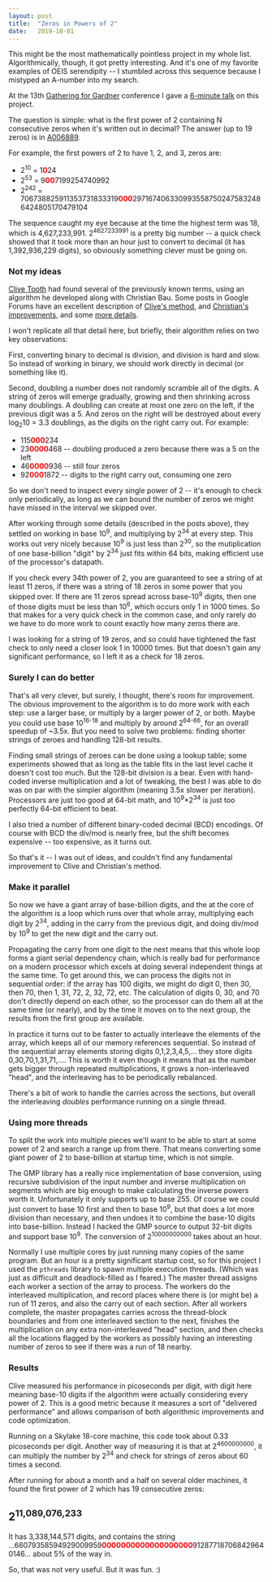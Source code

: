 ```yaml
---
layout: post
title:  "Zeros in Powers of 2"
date:   2019-10-01
---
```

This might be the most mathematically pointless project in my whole
list. Algorithmically, though, it got pretty interesting. And it's one
of my favorite examples of OEIS serendipity -- I stumbled across this
sequence because I mistyped an A-number into my search.

At the 13th [Gathering for Gardner](https://www.gathering4gardner.org)
conference I gave a [6-minute
talk](https://www.youtube.com/watch?v=7ySMrzNwrYQ) on this project.

The question is simple: what is the first power of 2 containing N
consecutive zeros when it's written out in decimal? The answer (up to
19 zeros) is in [A006889](https://oeis.org/A006889).

For example, the first powers of 2 to have 1, 2, and 3, zeros are:
- 2<sup>10</sup> = 1<span style="color:red">**0**</span>24
- 2<sup>53</sup> = 9<span style="color:red">**00**</span>7199254740992
- 2<sup>242</sup> = 706738825911353731833319<span
style="color:red">**000**</span>2971674063309935587502475832486424805170479104

The sequence caught my eye because at the time the highest term was
18, which is 4,627,233,991. 2<sup>4627233991</sup> is a pretty big
number -- a quick check showed that it took more than an hour just to
convert  to decimal (it has 1,392,936,229 digits), so obviously
something clever must be going on.

### Not my ideas

[Clive Tooth](https://sites.google.com/site/clivetoothcopy/) had found
several of the previously known terms, using an algorithm he developed
along with Christian Bau. Some posts in Google Forums have an excellent
description of [Clive's
method](https://groups.google.com/d/msg/sci.math/n6_q9HN1SII/62YQ2E2Pt5MJ),
and [Christian's
improvements](https://groups.google.com/d/msg/sci.math/n6_q9HN1SII/Jyz7k5Iv-UkJ),
and some [more
details](https://groups.google.com/d/msg/sci.math/BS-T3wS1CZ0/Q9fwN0vqk0IJ).

I won't replicate all that detail here, but briefly, their algorithm
relies on two key observations:

First, converting binary to decimal is division, and division is hard
and slow. So instead of working in binary, we should work directly in
decimal (or something like it).

Second, doubling a number does not randomly scramble all of the
digits. A string of zeros will emerge gradually, growing and then
shrinking across many doublings. A doubling can create at most one
zero on the left, if the previous digit was a 5. And zeros on the
right will be destroyed about every log<sub>2</sub>10 = 3.3 doublings,
as the digits on the right carry out. For example:

- 115<span style="color:red">**000**</span>234
- 23<span style="color:red">**0000**</span>468 -- doubling produced a
zero because there was a 5 on the left 
- 46<span style="color:red">**0000**</span>936 -- still four zeros
- 92<span style="color:red">**000**</span>1872 -- digits to the right
carry out, consuming one zero 

So we don't need to inspect every single power of 2 -- it's enough to
check only periodically, as long as we can bound the number of zeros
we might have missed in the interval we skipped over.

After working through some details (described in the posts above),
they settled on working in base 10<sup>9</sup>, and multiplying by
2<sup>34</sup> at every step. This works out very nicely because
10<sup>9</sup> is just less than 2<sup>30</sup>, so the mutiplication
of one base-billion "digit" by 2<sup>34</sup> just fits within 64
bits, making efficient use of the processor's datapath.

If you check every 34th power of 2, you are guaranteed to see a string
of at least 11 zeros, if there was a string of 18 zeros in some power
that you skipped over. If there are 11 zeros spread across
base-10<sup>9</sup> digits, then one of those digits must be less than
10<sup>6</sup>, which occurs only 1 in 1000 times. So that makes for a
very quick check in the common case, and only rarely do we have to do
more work to count exactly how many zeros there are.

I was looking for a string of 19 zeros, and so could have tightened
the fast check to only need a closer look 1 in 10000 times. But that
doesn't gain any significant performance, so I left it as a check for
18 zeros.

### Surely I can do better

That's all very clever, but surely, I thought, there's room for
improvement. The obvious improvement to the algorithm is to do more
work with each step: use a larger base, or multiply by a larger power
of 2, or both. Maybe you could use base 10<sup>16-18</sup> and multiply by
around 2<sup>64-66</sup>, for an overall speedup of ~3.5x. But you
need to solve two problems: finding shorter strings of zeroes and
handling 128-bit results.

Finding small strings of zeroes can be done using a lookup table; some
experiments showed that as long as the table fits in the last level
cache it doesn't cost too much. But the 128-bit division is a
bear. Even with hand-coded inverse multiplication and a lot of
tweaking, the best I was able to do was on par with the simpler
algorithm (meaning 3.5x slower per iteration). Processors are just too
good at 64-bit math, and 10<sup>9</sup>*2<sup>34</sup> is just too
perfectly 64-bit efficient to beat.

I also tried a number of different binary-coded decimal (BCD)
encodings. Of course with BCD the div/mod is nearly free, but the
shift becomes expensive -- too expensive, as it turns out.

So that's it -- I was out of ideas, and couldn't find any fundamental
improvement to Clive and Christian's method.

### Make it parallel

So now we have a giant array of base-billion digits, and the at the
core of the algorithm is a loop which runs over that whole array,
multiplying each digit by 2<sup>34</sup>, adding in the carry from the
previous digit, and doing div/mod by 10<sup>9</sup> to get the new
digit and the carry out.

Propagating the carry from one digit to the next means that this whole
loop forms a giant serial dependency chain, which is really bad for
performance on a modern processor which excels at doing several
independent things at the same time. To get around this, we can
process the digits not in sequential order: if the array has 100
digits, we might do digit 0, then 30, then 70, then 1, 31, 72, 2,
32, 72, etc. The calculation of digits 0, 30, and 70 don't directly
depend on each other, so the processor can do them all at the same
time (or nearly), and by the time it moves on to the next group, the
results from the first group are available.

In practice it turns out to be faster to actually interleave the
elements of the array, which keeps all of our memory references
sequential. So instead of the sequential array elements storing digits
0,1,2,3,4,5,... they store digits 0,30,70,1,31,71,.... This is worth
it even though it means that as the number gets bigger through
repeated multiplications, it grows a non-interleaved "head", and the
interleaving has to be periodically rebalanced.

There's a bit of work to handle the carries across the sections, but
overall the interleaving *doubles* performance running on a single
thread.

### Using more threads

To split the work into multiple pieces we'll want to be able to start
at some power of 2 and search a range up from there. That means
converting some giant power of 2 to base-billion at startup time,
which is not simple.

The GMP library has a really nice implementation of base conversion,
using recursive subdivision of the input number and inverse
multiplication on segments which are big enough to make calculating
the inverse powers worth it. Unfortunately it only supports up to base 255.
Of course we could just convert to base 10 first and then to base
10<sup>9</sup>, but that does a lot more division than necessary, and
then undoes it to combine the base-10 digits into
base-billion. Instead I hacked the GMP source to output 32-bit digits
and support base 10<sup>9</sup>. The conversion of
2<sup>10000000000</sup> takes about an hour.

Normally I use multiple cores by just running many copies of the same
program. But an hour is a pretty significant startup cost, so for this
project I used the `pthreads` library to spawn multiple execution
threads. (Which was just as difficult and deadlock-filled as I
feared.) The master thread assigns each worker a section of the array
to process. The workers do the interleaved multiplication, and record
places where there is (or might be) a run of 11 zeros, and also the
carry out of each section. After all workers complete, the master
propagates carries across the thread-block boundaries and from one
interleaved section to the next, finishes the multiplication on any
extra non-interleaved "head" section, and then checks all the
locations flagged by the workers as possibly having an interesting
number of zeros to see if there was a run of 18 nearby.

### Results

Clive measured his performance in picoseconds per digit, with digit
here meaning base-10 digits if the algorithm were actually considering
every power of 2. This is a good metric because it measures a sort of
"delivered performance" and allows comparison of both algorithmic
improvements and code optimization.

Running on a Skylake 18-core machine, this code took about 0.33
picoseconds per digit. Another way of measuring it is that at
2<sup>4600000000</sup>, it can multiply the number by 2<sup>34</sup>
and check for strings of zeros about 60 times a second.

After running for about a month and a half on several older machines,
it found the first power of 2 which has 19 consecutive zeros:

## **2<sup>11,089,076,233</sup>**

It has 3,338,144,571 digits, and contains the string
...66079358594929009959<span
style="color:red">**0000000000000000000**</span>912877187068429640146...
about 5% of the way in.

So, that was not very useful. But it was fun. :)
